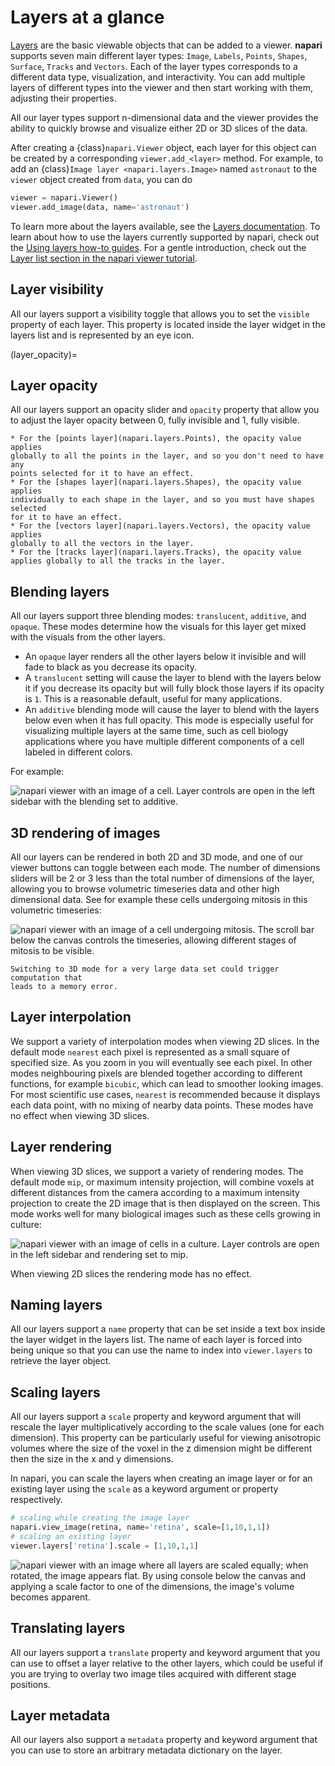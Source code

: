 # Layers at a glance

[Layers](napari.layers) are the basic viewable objects that can be added to a
viewer. **napari** supports seven main different layer types: `Image`, `Labels`,
`Points`, `Shapes`, `Surface`, `Tracks` and `Vectors`. Each of the layer types
corresponds to a different data type, visualization, and interactivity. You can
add multiple layers of different types into the viewer and then start working
with them, adjusting their properties.

All our layer types support n-dimensional data and the viewer provides the
ability to quickly browse and visualize either 2D or 3D slices of the data.

After creating a {class}`napari.Viewer` object, each layer for this object can
be created by a corresponding `viewer.add_<layer>` method. For example, to add
an {class}`Image layer <napari.layers.Image>` named `astronaut` to the `viewer`
object created from `data`, you can do

```python
viewer = napari.Viewer()
viewer.add_image(data, name='astronaut')
```

To learn more about the layers available, see the
[Layers documentation](napari.layers). To learn about how to use the layers currently supported by napari, check out the
[Using layers how-to guides](../../howtos/layers/index). For a gentle
introduction, check out the
[Layer list section in the napari viewer tutorial](layer_list).

## Layer visibility

All our layers support a visibility toggle that allows you to set the `visible`
property of each layer. This property is located inside the layer widget in the
layers list and is represented by an eye icon.

(layer_opacity)=
## Layer opacity

All our layers support an opacity slider and `opacity` property that allow you
to adjust the layer opacity between 0, fully invisible and 1, fully visible.

```{note}
* For the [points layer](napari.layers.Points), the opacity value applies
globally to all the points in the layer, and so you don't need to have any
points selected for it to have an effect.
* For the [shapes layer](napari.layers.Shapes), the opacity value applies
individually to each shape in the layer, and so you must have shapes selected
for it to have an effect.
* For the [vectors layer](napari.layers.Vectors), the opacity value applies
globally to all the vectors in the layer.
* For the [tracks layer](napari.layers.Tracks), the opacity value applies globally to all the tracks in the layer.
```

## Blending layers

All our layers support three blending modes: `translucent`, `additive`, and
`opaque`. These modes determine how the visuals for this layer get mixed with
the visuals from the other layers.

* An `opaque` layer renders all the other layers below it invisible and will
fade to black as you decrease its opacity.
* A `translucent` setting will cause the layer to blend with the layers below
it if you decrease its opacity but will fully block those layers if its opacity
is `1`. This is a reasonable default, useful for many applications.
* An `additive` blending mode will cause the layer to blend with the layers
below even when it has full opacity. This mode is especially useful for
visualizing multiple layers at the same time, such as cell biology applications
where you have multiple different components of a cell labeled in different
colors.

For example:

![napari viewer with an image of a cell. Layer controls are open in the left sidebar with the blending set to additive.](./images/blending.png)

## 3D rendering of images

All our layers can be rendered in both 2D and 3D mode, and one of our viewer
buttons can toggle between each mode. The number of dimensions sliders will be 2
or 3 less than the total number of dimensions of the layer, allowing you to
browse volumetric timeseries data and other high dimensional data. See for
example these cells undergoing mitosis in this volumetric timeseries:

![napari viewer with an image of a cell undergoing mitosis. The scroll bar below the canvas controls the timeseries, allowing different stages of mitosis to be visible.](./images/mitosis.gif)

```{note}
Switching to 3D mode for a very large data set could trigger computation that
leads to a memory error.
```

## Layer interpolation

We support a variety of interpolation modes when viewing 2D slices. In the
default mode `nearest` each pixel is represented as a small square of specified
size. As you zoom in you will eventually see each pixel. In other modes
neighbouring pixels are blended together according to different functions, for
example `bicubic`, which can lead to smoother looking images. For most
scientific use cases, `nearest` is recommended because it displays each data
point, with no mixing of nearby data points. These modes have no effect when
viewing 3D slices.

## Layer rendering

When viewing 3D slices, we support a variety of rendering modes. The default
mode `mip`, or maximum intensity projection, will combine voxels at different
distances from the camera according to a maximum intensity projection to create
the 2D image that is then displayed on the screen. This mode works well for many
biological images such as these cells growing in culture:

![napari viewer with an image of cells in a culture. Layer controls are open in the left sidebar and rendering set to mip.](./images/rendering.png)

When viewing 2D slices the rendering mode has no effect.

## Naming layers

All our layers support a `name` property that can be set inside a text box
inside the layer widget in the layers list. The name of each layer is forced
into being unique so that you can use the name to index into `viewer.layers` to
retrieve the layer object.

## Scaling layers

All our layers support a `scale` property and keyword argument that will rescale
the layer multiplicatively according to the scale values (one for each
dimension). This property can be particularly useful for viewing anisotropic
volumes where the size of the voxel in the z dimension might be different then
the size in the x and y dimensions.

In napari, you can scale the layers when creating an image layer or for an
existing layer using the `scale` as a keyword argument or property respectively.

```python
# scaling while creating the image layer
napari.view_image(retina, name='retina', scale=[1,10,1,1])
# scaling an existing layer
viewer.layers['retina'].scale = [1,10,1,1]
```

![napari viewer with an image where all layers are scaled equally; when rotated, the image appears flat. By using console below the canvas and applying a scale factor to one of the dimensions, the image's volume becomes apparent.](images/scaling.gif)


## Translating layers

All our layers support a `translate` property and keyword argument that you can
use to offset a layer relative to the other layers, which could be useful if you
are trying to overlay two image tiles acquired with different stage positions.

## Layer metadata

All our layers also support a `metadata` property and keyword argument that you
can use to store an arbitrary metadata dictionary on the layer.